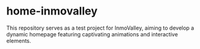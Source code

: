 # home-inmovalley
This repository serves as a test project for InmoValley, aiming to develop a dynamic homepage featuring captivating animations and interactive elements.
